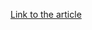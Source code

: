 [Link to the article](https://securityaffairs.com/181677/apt/dutch-intelligence-warns-that-china-linked-apt-salt-typhoon-targeted-local-critical-infrastructure.html)
